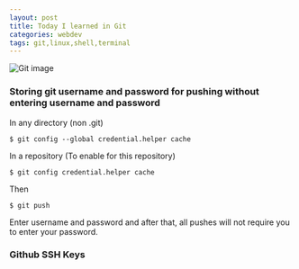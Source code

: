 ```yaml
---
layout: post
title: Today I learned in Git
categories: webdev
tags: git,linux,shell,terminal
---
```

![Git image](https://external-content.duckduckgo.com/iu/?u=https%3A%2F%2Fcdn.arstechnica.net%2Fwp-content%2Fuploads%2F2017%2F02%2Fgit-branching.png&f=1&nofb=1 "Git branching")
### Storing git username and password for pushing without entering username and password 

In any directory (non .git)

`$ git config --global credential.helper cache`

In a repository (To enable for this repository)

`$ git config credential.helper cache`

Then

`$ git push`

Enter username and password and after that, all pushes will not require you to enter your password.

### Github SSH Keys
